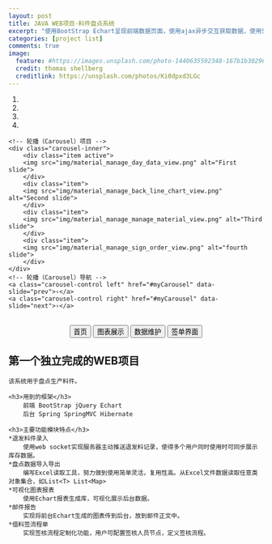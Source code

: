 ```yaml
---
layout: post
title: JAVA WEB项目-料件盘点系统
excerpt: "使用BootStrap Echart呈现前端数据页面，使用ajax异步交互获取数据，使用SpringMVC Hibernate支撑后台业务；"
categories: [project list]
comments: true
image:
  feature: #https://images.unsplash.com/photo-1440635592348-167b1b30296f?crop=entropy&dpr=2&fit=crop&fm=jpg&h=475&ixjsv=2.1.0&ixlib=rb-0.3.5&q=50&w=1250
  credit: thomas shellberg
  creditlink: https://unsplash.com/photos/Ki0dpxd3LGc
---
```

<!DOCTYPE html>
<html>
<head>
	<link rel="stylesheet" href="https://cdn.bootcss.com/bootstrap/3.3.7/css/bootstrap.min.css">
	<script src="https://cdn.bootcss.com/jquery/2.1.1/jquery.min.js"></script>
	<script src="https://cdn.bootcss.com/bootstrap/3.3.7/js/bootstrap.min.js"></script>
</head>
<script>
	$(function(){
		// 初始化轮播
			//$("#myCarousel").carousel('cycle');
		// 停止轮播
			//$("#myCarousel").carousel('pause');
		// 循环轮播到上一个项目
			//$("#myCarousel").carousel('prev');
		// 循环轮播到下一个项目
			//$("#myCarousel").carousel('next');
		// 循环轮播到某个特定的帧 
		$(".slide-one").click(function(){
			$("#myCarousel").carousel(0);
		});
		$(".slide-two").click(function(){
			$("#myCarousel").carousel(1);
		});
		$(".slide-three").click(function(){
			$("#myCarousel").carousel(2);
		});
		$(".slide-fourth").click(function(){
			$("#myCarousel").carousel(3);
		});
	});
</script>
<div id="myCarousel" class="carousel slide">
	<!-- 轮播（Carousel）指标 -->
	<ol class="carousel-indicators">
		<li data-target="#myCarousel" data-slide-to="0" class="active"></li>
		<li data-target="#myCarousel" data-slide-to="1"></li>
		<li data-target="#myCarousel" data-slide-to="2"></li>
		<li data-target="#myCarousel" data-slide-to="3"></li>
	</ol>   

	<!-- 轮播（Carousel）项目 -->
	<div class="carousel-inner">
		<div class="item active">
		<img src="img/material_manage_day_data_view.png" alt="First slide">
		</div>
		<div class="item">
		<img src="img/material_manage_back_line_chart_view.png" alt="Second slide">
		</div>
		<div class="item">
		<img src="img/material_manage_manage_material_view.png" alt="Third slide">
		</div>
		<div class="item">
		<img src="img/material_manage_sign_order_view.png" alt="fourth slide">
		</div>
	</div>
	<!-- 轮播（Carousel）导航 -->
	<a class="carousel-control left" href="#myCarousel" data-slide="prev">‹</a>
	<a class="carousel-control right" href="#myCarousel" data-slide="next">›</a>
</div>

<!-- 控制按钮 -->
<br>
<div style="text-align:center;">
	<input type="button" class="btn slide-one" value="首页">
	<input type="button" class="btn slide-two" value="图表展示">
	<input type="button" class="btn slide-three" value="数据维护">
	<input type="button" class="btn slide-fourth" value="签单界面">
</div>
<h2> 第一个独立完成的WEB项目</h2>
	
	该系统用于盘点生产料件。
	
	<h3>用到的框架</h3>
		前端 BootStrap jQuery Echart
		后台 Spring SpringMVC Hibernate
		
	<h3>主要功能模块特点</h3>
	*退发料件录入
		使用web socket实现服务器主动推送退发料记录，使得多个用户同时使用时可同步展示库存数据。
	*盘点数据导入导出
		编写Excel读取工具，努力做到使用简单灵活，复用性高。从Excel文件数据读取任意类对象集合，如List<T> List<Map>
	*可视化图表报表
		使用Echart报表生成库，可视化展示后台数据。
	*邮件报告
		实现将前台Echart生成的图表传到后台，放到邮件正文中。
	*借料签流程单
		实现签核流程定制化功能，用户可配置签核人员节点，定义签核流程。
<html/>